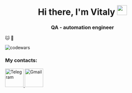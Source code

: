 <h1 align="center">Hi there, I'm Vitaly
<img src="https://github.com/blackcater/blackcater/raw/main/images/Hi.gif" height="32"/></h1>
<h3 align="center">QA - automation engineer</h3>

:cat:
:dog:


![codewars](https://www.codewars.com/users/VitGT/badges/large)

### My contacts:
<div id="badges">
  <a href="https://t.me/vitclub">
    <img src="https://td-odegda.ru/images/logo/telegram2.png" height="60" alt="Telegram"/>
  </a>
  <a href="mailto:aonefan@gmail.com">
    <img src="https://www.citypng.com/public/uploads/preview/-11597283135pwufcfsb09.png" height="60" alt="Gmail"/>
  </a>
</div>
